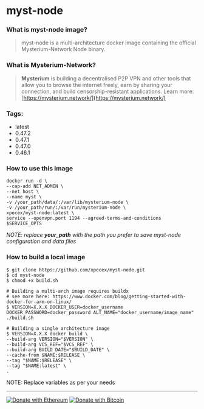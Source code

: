 # myst-node


### What is myst-node image?

> myst-node is a multi-architecture docker image containing the official Mysterium-Network Node binary.

### What is Mysterium-Network?

> **Mysterium** is building a decentralised P2P VPN and other tools that allow you to browse the internet freely, earn by sharing your connection, and build censorship-resistant applications.
> Learn more: [https://mysterium.network/](https://mysterium.network/)


### Tags:
 - latest
 - 0.47.2
 - 0.47.1
 - 0.47.0
 - 0.46.1


### How to use this image

```shell
docker run -d \
--cap-add NET_ADMIN \
--net host \
--name myst \
-v /your_path/data/:/var/lib/mysterium-node \
-v /your_path/run/:/var/run/mysterium-node \
xpecex/myst-node:latest \
service --openvpn.port 1194 --agreed-terms-and-conditions $SERVICE_OPTS
````
*NOTE: replace **your_path** with the path you prefer to save myst-node configuration and data files*

### How to build a local image

```shell
$ git clone https://github.com/xpecex/myst-node.git
$ cd myst-node
$ chmod +x build.sh

# Building a multi-arch image requires buildx 
# see more here: https://www.docker.com/blog/getting-started-with-docker-for-arm-on-linux/
$ VERSION=X.X.X DOCKER_USER=docker_username DOCKER_PASSWORD=docker_password ALT_NAME="docker_username/image_name" ./build.sh

# Building a single architecture image
$ VERSION=X.X.X docker build \
--build-arg VERSION="$VERSION" \
--build-arg VCS_REF="$VCS_REF" \
--build-arg BUILD_DATE="$BUILD_DATE" \
--cache-from $NAME:$RELEASE \
--tag "$NAME:$RELEASE" \
--tag "$NAME:latest" \
.
````

NOTE: Replace variables as per your needs

-------------
[![Donate with Ethereum](https://en.cryptobadges.io/badge/small/0xE32cACcB768a3E65e83B3AF39ca31f446C06432D)](https://en.cryptobadges.io/donate/0xE32cACcB768a3E65e83B3AF39ca31f446C06432D)
[![Donate with Bitcoin](https://en.cryptobadges.io/badge/small/1E7HYMUCf3DD7kcpkyY38tzUzT2F8w1Rg7)](https://en.cryptobadges.io/donate/1E7HYMUCf3DD7kcpkyY38tzUzT2F8w1Rg7)
